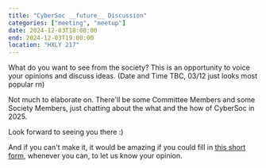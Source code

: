 ```yaml
---
title: "CyberSoc __future__ Discussion"
categories: ["meeting", "meetup"]
date: 2024-12-03T18:00:00
end: 2024-12-03T19:00:00
location: "HXLY 217"
---
```


What do you want to see from the society? This is an opportunity to voice your opinions and discuss ideas. (Date and Time TBC, 03/12 just looks most popular rn)
<!--more-->

Not much to elaborate on. There'll be some Committee Members and some Society Members, just chatting about the what and the how of CyberSoc in 2025.

Look forward to seeing you there :)

And if you can't make it, it would be amazing if you could fill in [this short form](https://forms.gle/2eWmtC1gFZQvJrSg9), whenever you can, to let us know your opinion.
